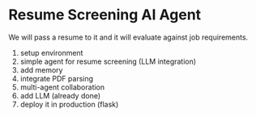 # Resume Screening AI Agent
We will pass a resume to it and it will evaluate against job requirements.

1. setup environment
2. simple agent for resume screening (LLM integration)
3. add memory
4. integrate PDF parsing
5. multi-agent collaboration
6. add LLM (already done)
7. deploy it in production (flask)